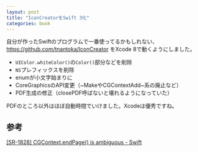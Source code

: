 ```yaml
---
layout: post
title: "IconCreatorをSwift 3化"
categories: book
---
```


自分が作ったSwiftのプログラムで一番使ってるかもしれない、<https://github.com/tnantoka/IconCreator> をXcode 8で動くようにしました。

- `UIColor.whiteColor()`の`Color()`部分などを削除
- `NS`プレフィックスを削除
- enumが小文字始まりに
- CoreGraphicsのAPI変更（~MakeやCGContextAdd~系の廃止など）
- PDF生成の修正（closePDF呼ばないと壊れるようになっていた）

PDFのところ以外はほぼ自動時間でいけました。Xcodeは優秀ですね。

## 参考　

[[SR-1828] CGContext.endPage() is ambiguous - Swift](https://bugs.swift.org/browse/SR-1828)
